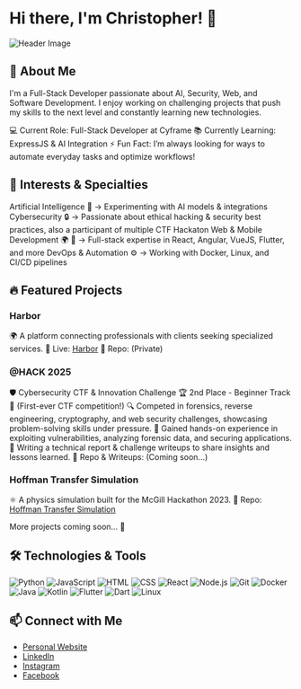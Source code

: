 # Hi there, I'm Christopher! 👋

![Header Image](https://avatars.githubusercontent.com/u/61324450?s=400&u=f3ce0754257e95bea5ab33a80d29f43b3cb9803f&v=4)

## 🚀 About Me
I'm a Full-Stack Developer passionate about AI, Security, Web, and Software Development. I enjoy working on challenging projects that push my skills to the next level and constantly learning new technologies.

💻 Current Role: Full-Stack Developer at Cyframe
📚 Currently Learning: ExpressJS & AI Integration
⚡ Fun Fact: I’m always looking for ways to automate everyday tasks and optimize workflows!

## 🧠 Interests & Specialties
Artificial Intelligence 🧠 → Experimenting with AI models & integrations
Cybersecurity 🔒 → Passionate about ethical hacking & security best practices, also a participant of multiple CTF Hackaton
Web & Mobile Development 🌍 📱 → Full-stack expertise in React, Angular, VueJS, Flutter, and more
DevOps & Automation ⚙️ → Working with Docker, Linux, and CI/CD pipelines

## 🔥 Featured Projects
### Harbor
🌍 A platform connecting professionals with clients seeking specialized services.
🔗 Live: [Harbor](https://harbor.site)
📂 Repo: (Private)

### @HACK 2025
🛡️ Cybersecurity CTF & Innovation Challenge
🏆 2nd Place - Beginner Track 🎉 (First-ever CTF competition!)
🔍 Competed in forensics, reverse engineering, cryptography, and web security challenges, showcasing problem-solving skills under pressure.
🚀 Gained hands-on experience in exploiting vulnerabilities, analyzing forensic data, and securing applications.
📝 Writing a technical report & challenge writeups to share insights and lessons learned.
📂 Repo & Writeups: (Coming soon...)


### Hoffman Transfer Simulation
⚛️ A physics simulation built for the McGill Hackathon 2023.
🔗 Repo: [Hoffman Transfer Simulation](https://github.com/EchoingEkko00/mcgill-physics-hackathon-2023)

More projects coming soon... 🚀

## 🛠️ Technologies & Tools

![Python](https://img.shields.io/badge/-Python-333333?style=flat&logo=python)
![JavaScript](https://img.shields.io/badge/-JavaScript-333333?style=flat&logo=javascript)
![HTML](https://img.shields.io/badge/-HTML-333333?style=flat&logo=html5)
![CSS](https://img.shields.io/badge/-CSS-333333?style=flat&logo=css3)
![React](https://img.shields.io/badge/-React-333333?style=flat&logo=react)
![Node.js](https://img.shields.io/badge/-Node.js-333333?style=flat&logo=node.js)
![Git](https://img.shields.io/badge/-Git-333333?style=flat&logo=git)
![Docker](https://img.shields.io/badge/-Docker-333333?style=flat&logo=docker)
![Java](https://img.shields.io/badge/java-%23ED8B00.svg?style=for-the-badge&logo=openjdk&logoColor=white)
![Kotlin](https://img.shields.io/badge/kotlin-%237F52FF.svg?style=for-the-badge&logo=kotlin&logoColor=white)
![Flutter](https://img.shields.io/badge/Flutter-%2302569B.svg?style=for-the-badge&logo=Flutter&logoColor=white)
![Dart](https://img.shields.io/badge/dart-%230175C2.svg?style=for-the-badge&logo=dart&logoColor=white)
![Linux](https://img.shields.io/badge/Linux-FCC624?style=for-the-badge&logo=linux&logoColor=black)


## 📫 Connect with Me

- [Personal Website](https://chrisdev.ca/)
- [LinkedIn](https://www.linkedin.com/in/christopher-william-archambault-bouffard/)
- [Instagram](https://www.instagram.com/lechrist666?igsh=MWd1Z3BwcWM0NHIydw==)
- [Facebook](https://www.facebook.com/JesusChrisDeNazareth/)
